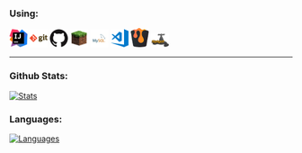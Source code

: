 ### Using:

[![IntelliJ IDEA](https://raw.githubusercontent.com/JXCoding/JXCoding/master/img/idea.png)](https://www.jetbrains.com/idea/)
[![Git](https://raw.githubusercontent.com/JXCoding/JXCoding/master/img/git.png)](https://git-scm.com/)
[![GitHub](https://raw.githubusercontent.com/JXCoding/JXCoding/master/img/github.png)](https://github.com/)
[![Minecraft](https://raw.githubusercontent.com/JXCoding/JXCoding/master/img/grass.png)](https://minecraft.net/)
[![MySQL](https://raw.githubusercontent.com/JXCoding/JXCoding/master/img/mysql.png)](https://www.mysql.com/)
[![VisualStudio Code](https://raw.githubusercontent.com/JXCoding/JXCoding/master/img/visual-studio-code.png)](https://code.visualstudio.com/)
[![Bukkit](https://raw.githubusercontent.com/JXCoding/JXCoding/master/img/bukkit.png)](https://getbukkit.org/)
[![SpigotMC](https://raw.githubusercontent.com/JXCoding/JXCoding/master/img/spigot.png)](https://spigotmc.org/)

---

### Github Stats:

[![Stats](https://github-readme-stats.codestackr.vercel.app/api?username=JXCoding&show_icons=true&hide_border=true&hide_title=true&include_all_commits=true&count_private=true)](https://github.com/booky10/)

### Languages:

[![Languages](https://github-readme-stats.vercel.app/api/top-langs/?username=JXCoding&hide_title=true)](https://github.com/booky10/)
